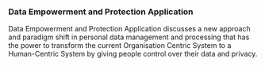 <h3>Data Empowerment and Protection Application</h3>

Data Empowerment and Protection Application discusses a new approach and paradigm shift in personal data management and processing that has the power to transform the current Organisation Centric System to a Human-Centric System by giving people control over their data and privacy.


